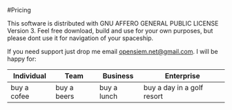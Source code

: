 #Pricing

This software is distributed with GNU AFFERO GENERAL PUBLIC LICENSE Version 3.
Feel free download, build and use for your own purposes, but please dont use it for navigation of your spaceship.

If you need support just drop me email opensiem.net@gmail.com. I will be happy for:


| Individual  | Team        | Business    | Enterprise                 |
| ----------- | ----------- | ----------- | -------------------------- |
| buy a cofee | buy a beers | buy a lunch | buy a day in a golf resort |
 